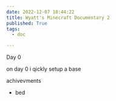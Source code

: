 ```yaml
---
date: 2022-12-07 18:44:22
title: Wyatt's Minecraft Documentary 2
published: True
tags:
  - doc

---
```


Day 0

  on day 0 i qickly setup a base

achivevments
* bed




